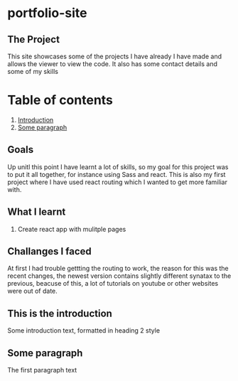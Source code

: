# portfolio-site

## The Project
This site showcases some of the projects I have already I have made and allows the viewer to view the code. It also has some contact details and some of my skills 



# Table of contents
1. [Introduction](#introduction)
2. [Some paragraph](#paragraph1)







## Goals
Up unitl this point I have learnt a lot of skills, so my goal for this project was to put it all together, for instance using Sass and react. This is also my first project where I have used react routing which I wanted to get more familiar with. 

## What I learnt 
1) Create react app with mulitple pages 


## Challanges I faced 
At first I had trouble gettting the routing to work, the reason for this was the recent changes, the newest version contains slightly different synatax to the previous, beacuse of this, a lot of tutorials on youtube or other websites were out of date. 


## This is the introduction <a name="introduction"></a>
Some introduction text, formatted in heading 2 style

## Some paragraph <a name="paragraph1"></a>
The first paragraph text



